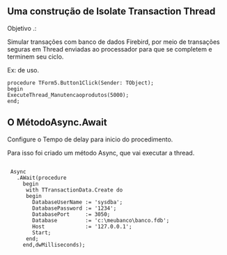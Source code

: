 ## Uma construção de Isolate Transaction Thread
Objetivo .:

Simular transações com banco de dados Firebird, por meio de transações seguras em Thread enviadas ao processador para que se completem e terminem seu ciclo.

Ex: de uso.

 ```Delphi
 procedure TForm5.Button1Click(Sender: TObject);
begin
 ExecuteThread_Manutencaoprodutos(5000);
end;
```

## O MétodoAsync.Await
Configure o Tempo de delay para inicio do procedimento.

Para isso foi criado um método Async, que vai executar a thread.

```Delphi

 Async
   .AWait(procedure
     begin
      with TTransactionData.Create do
      begin
        DatabaseUserName := 'sysdba';
        DatabasePassword := '1234';
        DatabasePort     := 3050;
        Database         := 'c:\meubanco\banco.fdb';
        Host             := '127.0.0.1';
        Start;
      end;
     end,dwMilliseconds);
     
```


